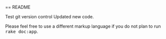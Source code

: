 == README

Test git version control
Updated new code.

Please feel free to use a different markup language if you do not plan to run
<tt>rake doc:app</tt>.
